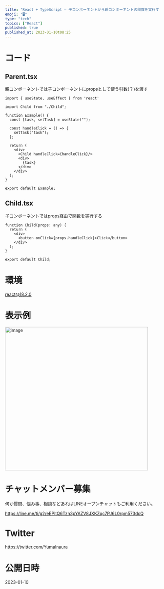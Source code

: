 ```yaml
---
title: "React + TypeScript – 子コンポーネントから親コンポーネントの関数を実行する "
emoji: "🖥"
type: "tech"
topics: ["React"]
published: true
published_at: 2023-01-10t08:25
---
```


# コード

## Parent.tsx

親コンポーネントでは子コンポーネントにpropsとして使う引数(？)を渡す

```tsx
import { useState, useEffect } from 'react'

import Child from "./Child";

function Example() {
  const [task, setTask] = useState("");

  const handleClick = () => {
    setTask("task");
  };

  return (
    <div>
      <Child handleClick={handleClick}/>
      <div>
        {task}
      </div>
    </div>
  );
}

export default Example;
```

## Child.tsx

子コンポーネントではprops経由で関数を実行する

```tsx
function Child(props: any) {
  return (
    <div>
      <button onClick={props.handleClick}>Click</button>
    </div>
  );
}

export default Child;
```

# 環境

react@18.2.0

# 表示例

<img width="468" alt="image" src="https://user-images.githubusercontent.com/13635059/211426459-72f5013c-c5bb-47a6-bbe0-b0de8c4f0753.png">


# チャットメンバー募集


何か質問、悩み事、相談などあればLINEオープンチャットもご利用ください。

https://line.me/ti/g2/eEPltQ6Tzh3pYAZV8JXKZqc7PJ6L0rpm573dcQ


# Twitter

https://twitter.com/YumaInaura



# 公開日時

2023-01-10
